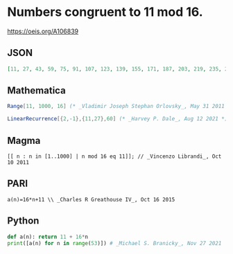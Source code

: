 # Numbers congruent to 11 mod 16\.
https://oeis.org/A106839
## JSON
```JSON
[11, 27, 43, 59, 75, 91, 107, 123, 139, 155, 171, 187, 203, 219, 235, 251, 267, 283, 299, 315, 331, 347, 363, 379, 395, 411, 427, 443, 459, 475, 491, 507, 523, 539, 555, 571, 587, 603, 619, 635, 651, 667, 683, 699, 715, 731, 747, 763, 779, 795, 811, 827, 843]
```
## Mathematica
```Mathematica
Range[11, 1000, 16] (* _Vladimir Joseph Stephan Orlovsky_, May 31 2011 *)
```
```Mathematica
LinearRecurrence[{2,-1},{11,27},60] (* _Harvey P. Dale_, Aug 12 2021 *)
```
## Magma
```Magma
[[ n : n in [1..1000] | n mod 16 eq 11]]; // _Vincenzo Librandi_, Oct 10 2011
```
## PARI
```PARI
a(n)=16*n+11 \\ _Charles R Greathouse IV_, Oct 16 2015
```
## Python
```Python
def a(n): return 11 + 16*n
print([a(n) for n in range(53)]) # _Michael S. Branicky_, Nov 27 2021
```
